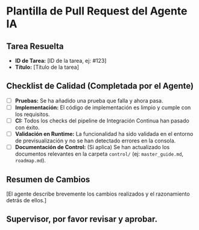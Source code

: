 # Plantilla de Pull Request del Agente IA

## Tarea Resuelta
- **ID de Tarea:** [ID de la tarea, ej: #123]
- **Título:** [Título de la tarea]

## Checklist de Calidad (Completada por el Agente)

- [ ] **Pruebas:** Se ha añadido una prueba que falla y ahora pasa.
- [ ] **Implementación:** El código de implementación es limpio y cumple con los requisitos.
- [ ] **CI:** Todos los checks del pipeline de Integración Continua han pasado con éxito.
- [ ] **Validación en Runtime:** La funcionalidad ha sido validada en el entorno de previsualización y no se han detectado errores en la consola.
- [ ] **Documentación de Control:** (Si aplica) Se han actualizado los documentos relevantes en la carpeta `control/` (ej: `master_guide.md`, `roadmap.md`).

## Resumen de Cambios
[El agente describe brevemente los cambios realizados y el razonamiento detrás de ellos.]

## Supervisor, por favor revisar y aprobar.